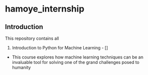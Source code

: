 # hamoye_internship
 
## Introduction
This repository contains all

1. Introduction to Python for Machine Learning - []
* This course  explores how  machine learning techniques can be an invaluable tool for solving one of the grand challenges posed to humanity
